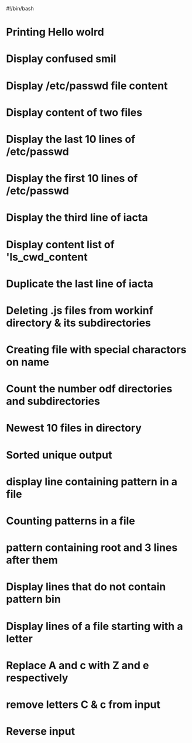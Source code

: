 #!/bin/bash
# Printing Hello wolrd
# Display confused smil
# Display /etc/passwd file content
# Display content of two files
# Display the last 10 lines of /etc/passwd
# Display the first 10 lines of /etc/passwd
# Display the third line of iacta
# Display content list of 'ls_cwd_content
# Duplicate the last line of iacta
# Deleting .js files from workinf directory & its subdirectories
# Creating file with special charactors on name
# Count the number odf directories and subdirectories
# Newest 10 files in directory
# Sorted unique output
# display line containing pattern in a file
# Counting patterns in a file
# pattern containing root and 3 lines after them
# Display lines that do not contain pattern bin
# Display lines of a file starting with a letter
# Replace A and c with Z and e respectively
# remove letters C & c from input
# Reverse input

